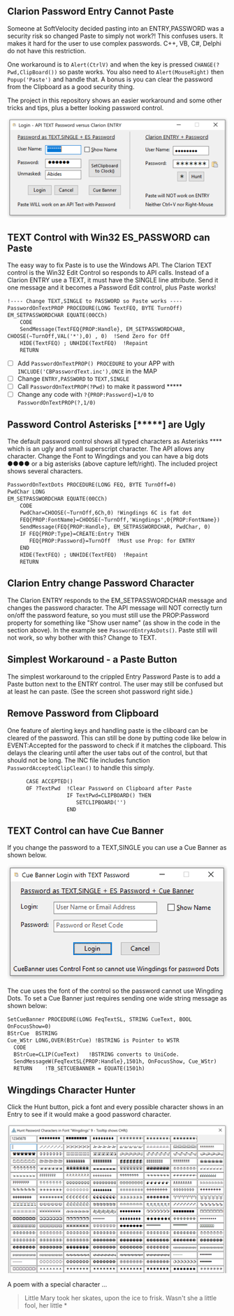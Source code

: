 ## Clarion Password Entry Cannot Paste

Someone at SoftVelocity decided pasting into an ENTRY,PASSWORD was a security risk so changed Paste to simply not work?! This confuses users. It makes it hard for the user to use complex passwords. C++, VB, C#, Delphi do not have this restriction. 

One workaround is to `Alert(CtrlV)` and when the key is pressed `CHANGE(?Pwd,ClipBoard())` so paste works. You also need to `Alert(MouseRight)` then `Popup('Paste')` and handle that. A bonus is you can clear the password from the Clipboard as a good security thing. 

The project in this repository shows an easier workaround and some other tricks and tips, plus a better looking password control.

![Screen capture](readme_win.png)

## TEXT Control with Win32 ES_PASSWORD can Paste

The easy way to fix Paste is to use the Windows API. The Clarion TEXT control is the Win32 Edit Control so responds to API calls. Instead of a Clarion ENTRY use a TEXT, it must have the SINGLE line attribute. Send it one message and it becomes a Password Edit control, plus Paste works!
```clarion
!---- Change TEXT,SINGLE to PASSWORD so Paste works ----
PasswordOnTextPROP PROCEDURE(LONG TextFEQ, BYTE TurnOff) 
EM_SETPASSWORDCHAR EQUATE(00CCh)
    CODE
    SendMessage(TextFEQ{PROP:Handle}, EM_SETPASSWORDCHAR, CHOOSE(~TurnOff,VAL('*'),0) , 0)  !Send Zero for Off
    HIDE(TextFEQ) ; UNHIDE(TextFEQ)  !Repaint 
    RETURN
```

- [ ] Add `PasswordOnTextPROP() PROCEDURE` to your APP with `INCLUDE('CBPasswordText.inc'),ONCE` in the MAP
- [ ] Change `ENTRY,PASSWORD` to `TEXT,SINGLE`
- [ ] Call `PasswordOnTextPROP(?Pwd)` to make it password &ast;&ast;&ast;&ast;&ast;
- [ ] Change any code with `?{PROP:Password}=1/0` to `PasswordOnTextPROP(?,1/0)`

## Password Control Asterisks [&ast;&ast;&ast;&ast;&ast;] are Ugly

The default password control shows all typed characters as Asterisks &ast;&ast;&ast;&ast; which is an ugly and small superscript character. The API allows any character. Change the Font to Wingdings and you can have a big dots  &#9679;&#9679;&#9679;&#9679; or a big asterisks (above capture left/right). The included project shows several characters.

```clarion
PasswordOnTextDots PROCEDURE(LONG FEQ, BYTE TurnOff=0)
PwdChar LONG
EM_SETPASSWORDCHAR EQUATE(00CCh)
    CODE
    PwdChar=CHOOSE(~TurnOff,6Ch,0) !Wingdings 6C is fat dot
    FEQ{PROP:FontName}=CHOOSE(~TurnOff,'Wingdings',0{PROP:FontName}) 
    SendMessage(FEQ{PROP:Handle}, EM_SETPASSWORDCHAR, PwdChar, 0)
    IF FEQ{PROP:Type}=CREATE:Entry THEN
       FEQ{PROP:Password}=TurnOff  !Must use Prop: for ENTRY
    END
    HIDE(TextFEQ) ; UNHIDE(TextFEQ)  !Repaint
    RETURN  
```
    
## Clarion Entry change Password Character

The Clarion ENTRY responds to the EM_SETPASSWORDCHAR message and changes the password character. The API message will NOT correctly turn on/off the password feature, so you must still use the PROP:Password property for something like "Show user name" (as show in the code in the section above). In the example see `PasswordEntryAsDots()`. Paste still will not work, so why bother with this? Change to TEXT. 

## Simplest Workaround - a Paste Button

The simplest workaround to the crippled Entry Password Paste is to add a Paste button next to the ENTRY control. The user may still be confused but at least he can paste. (See the screen shot password right side.)

## Remove Password from Clipboard

One feature of alerting keys and handling paste is the cliboard can be cleared of the password. This can still be done by putting code like below in EVENT:Accepted for the password to check if it matches the clipboard. This delays the clearing until after the user tabs out of the control, but that should not be long. The INC file includes function `PasswordAcceptedClipClean()` to handle this simply.
```clarion
      CASE ACCEPTED()
      OF ?TextPwd  !Clear Password on Clipboard after Paste
                   IF TextPwd=CLIPBOARD() THEN
                      SETCLIPBOARD('')
                   END
```

## TEXT Control can have Cue Banner

If you change the password to a TEXT,SINGLE you can use a Cue Banner as shown below. 

![Screen capture](readme_cue.png)

The cue uses the font of the control so the password cannot use Wingding Dots. To set a Cue Banner just requires sending one wide string message as shown below:

```clarion
SetCueBanner PROCEDURE(LONG FeqTextSL, STRING CueText, BOOL OnFocusShow=0)
BStrCue  BSTRING 
Cue_WStr LONG,OVER(BStrCue) !BSTRING is Pointer to WSTR
  CODE
  BStrCue=CLIP(CueText)   !BSTRING converts to UniCode.
  SendMessageW(FeqTextSL{PROP:Handle},1501h, OnFocusShow, Cue_WStr)      
  RETURN    !TB_SETCUEBANNER = EQUATE(1501h)
```

## Wingdings Character Hunter

Click the Hunt button, pick a font and every possible character shows in an Entry to see if it would make a good password character.

![Screen capture](readme_hunt.png)

A poem with a special character ...
   > Little Mary took her skates,
   > upon the ice to frisk.
   > Wasn't she a little fool,
   > her little *


